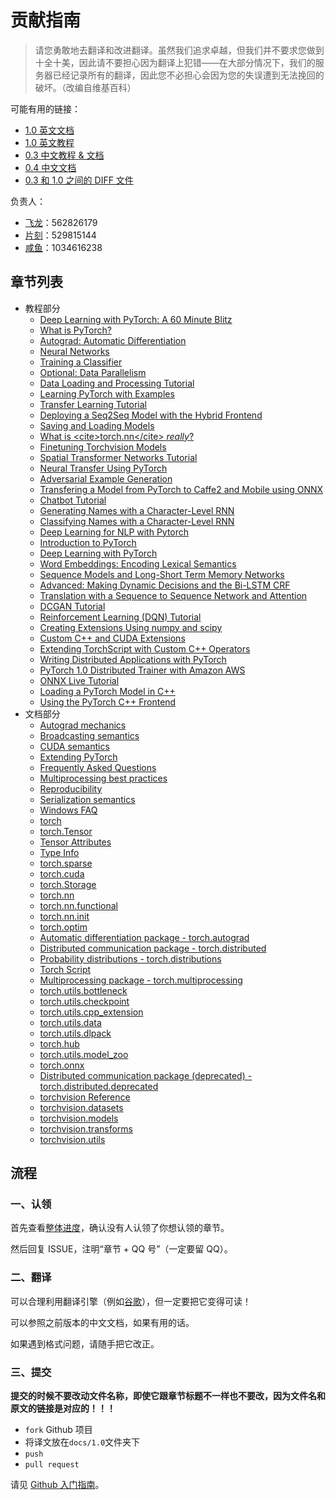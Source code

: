 # 贡献指南

> 请您勇敢地去翻译和改进翻译。虽然我们追求卓越，但我们并不要求您做到十全十美，因此请不要担心因为翻译上犯错——在大部分情况下，我们的服务器已经记录所有的翻译，因此您不必担心会因为您的失误遭到无法挽回的破坏。（改编自维基百科）

可能有用的链接：

+   [1.0 英文文档](https://pytorch.org/docs/)
+   [1.0 英文教程](https://pytorch.org/tutorials/)
+   [0.3 中文教程 & 文档](https://pytorch.apachecn.org/docs/0.3/)
+   [0.4 中文文档](https://pytorch.apachecn.org/docs/0.4/)
+   [0.3 和 1.0 之间的 DIFF 文件](diff/0.3-1.0)

负责人：

+   [飞龙](https://github.com/wizardforcel)：562826179
+   [片刻](https://github.com/jiangzhonglian)：529815144
+   [咸鱼](https://github.com/)：1034616238

## 章节列表

+   教程部分
    +   [Deep Learning with PyTorch: A 60 Minute Blitz](https://github.com/apachecn/pytorch-doc-zh/blob/master/docs/1.0/deep_learning_60min_blitz.md)
    +   [What is PyTorch?](https://github.com/apachecn/pytorch-doc-zh/blob/master/docs/1.0/blitz_tensor_tutorial.md)
    +   [Autograd: Automatic Differentiation](https://github.com/apachecn/pytorch-doc-zh/blob/master/docs/1.0/blitz_autograd_tutorial.md)
    +   [Neural Networks](https://github.com/apachecn/pytorch-doc-zh/blob/master/docs/1.0/blitz_neural_networks_tutorial.md)
    +   [Training a Classifier](https://github.com/apachecn/pytorch-doc-zh/blob/master/docs/1.0/blitz_cifar10_tutorial.md)
    +   [Optional: Data Parallelism](https://github.com/apachecn/pytorch-doc-zh/blob/master/docs/1.0/blitz_data_parallel_tutorial.md)
    +   [Data Loading and Processing Tutorial](https://github.com/apachecn/pytorch-doc-zh/blob/master/docs/1.0/data_loading_tutorial.md)
    +   [Learning PyTorch with Examples](https://github.com/apachecn/pytorch-doc-zh/blob/master/docs/1.0/pytorch_with_examples.md)
    +   [Transfer Learning Tutorial](https://github.com/apachecn/pytorch-doc-zh/blob/master/docs/1.0/transfer_learning_tutorial.md)
    +   [Deploying a Seq2Seq Model with the Hybrid Frontend](https://github.com/apachecn/pytorch-doc-zh/blob/master/docs/1.0/deploy_seq2seq_hybrid_frontend_tutorial.md)
    +   [Saving and Loading Models](https://github.com/apachecn/pytorch-doc-zh/blob/master/docs/1.0/saving_loading_models.md)
    +   [What is &lt;cite&gt;torch.nn&lt;/cite&gt; _really_?](https://github.com/apachecn/pytorch-doc-zh/blob/master/docs/1.0/nn_tutorial.md)
    +   [Finetuning Torchvision Models](https://github.com/apachecn/pytorch-doc-zh/blob/master/docs/1.0/finetuning_torchvision_models_tutorial.md)
    +   [Spatial Transformer Networks Tutorial](https://github.com/apachecn/pytorch-doc-zh/blob/master/docs/1.0/spatial_transformer_tutorial.md)
    +   [Neural Transfer Using PyTorch](https://github.com/apachecn/pytorch-doc-zh/blob/master/docs/1.0/neural_style_tutorial.md)
    +   [Adversarial Example Generation](https://github.com/apachecn/pytorch-doc-zh/blob/master/docs/1.0/fgsm_tutorial.md)
    +   [Transfering a Model from PyTorch to Caffe2 and Mobile using ONNX](https://github.com/apachecn/pytorch-doc-zh/blob/master/docs/1.0/super_resolution_with_caffe2.md)
    +   [Chatbot Tutorial](https://github.com/apachecn/pytorch-doc-zh/blob/master/docs/1.0/chatbot_tutorial.md)
    +   [Generating Names with a Character-Level RNN](https://github.com/apachecn/pytorch-doc-zh/blob/master/docs/1.0/char_rnn_generation_tutorial.md)
    +   [Classifying Names with a Character-Level RNN](https://github.com/apachecn/pytorch-doc-zh/blob/master/docs/1.0/char_rnn_classification_tutorial.md)
    +   [Deep Learning for NLP with Pytorch](https://github.com/apachecn/pytorch-doc-zh/blob/master/docs/1.0/deep_learning_nlp_tutorial.md)
    +   [Introduction to PyTorch](https://github.com/apachecn/pytorch-doc-zh/blob/master/docs/1.0/nlp_pytorch_tutorial.md)
    +   [Deep Learning with PyTorch](https://github.com/apachecn/pytorch-doc-zh/blob/master/docs/1.0/nlp_deep_learning_tutorial.md)
    +   [Word Embeddings: Encoding Lexical Semantics](https://github.com/apachecn/pytorch-doc-zh/blob/master/docs/1.0/nlp_word_embeddings_tutorial.md)
    +   [Sequence Models and Long-Short Term Memory Networks](https://github.com/apachecn/pytorch-doc-zh/blob/master/docs/1.0/nlp_sequence_models_tutorial.md)
    +   [Advanced: Making Dynamic Decisions and the Bi-LSTM CRF](https://github.com/apachecn/pytorch-doc-zh/blob/master/docs/1.0/nlp_advanced_tutorial.md)
    +   [Translation with a Sequence to Sequence Network and Attention](https://github.com/apachecn/pytorch-doc-zh/blob/master/docs/1.0/seq2seq_translation_tutorial.md)
    +   [DCGAN Tutorial](https://github.com/apachecn/pytorch-doc-zh/blob/master/docs/1.0/dcgan_faces_tutorial.md)
    +   [Reinforcement Learning (DQN) Tutorial](https://github.com/apachecn/pytorch-doc-zh/blob/master/docs/1.0/reinforcement_q_learning.md)
    +   [Creating Extensions Using numpy and scipy](https://github.com/apachecn/pytorch-doc-zh/blob/master/docs/1.0/numpy_extensions_tutorial.md)
    +   [Custom C++   and CUDA Extensions](https://github.com/apachecn/pytorch-doc-zh/blob/master/docs/1.0/cpp_extension.md)
    +   [Extending TorchScript with Custom C++   Operators](https://github.com/apachecn/pytorch-doc-zh/blob/master/docs/1.0/torch_script_custom_ops.md)
    +   [Writing Distributed Applications with PyTorch](https://github.com/apachecn/pytorch-doc-zh/blob/master/docs/1.0/dist_tuto.md)
    +   [PyTorch 1.0 Distributed Trainer with Amazon AWS](https://github.com/apachecn/pytorch-doc-zh/blob/master/docs/1.0/aws_distributed_training_tutorial.md)
    +   [ONNX Live Tutorial](https://github.com/apachecn/pytorch-doc-zh/blob/master/docs/1.0/ONNXLive.md)
    +   [Loading a PyTorch Model in C++](https://github.com/apachecn/pytorch-doc-zh/blob/master/docs/1.0/cpp_export.md)
    +   [Using the PyTorch C++   Frontend](https://github.com/apachecn/pytorch-doc-zh/blob/master/docs/1.0/cpp_frontend.md)
+   文档部分
    +   [Autograd mechanics](https://github.com/apachecn/pytorch-doc-zh/blob/master/docs/1.0/notes_autograd.md)
    +   [Broadcasting semantics](https://github.com/apachecn/pytorch-doc-zh/blob/master/docs/1.0/notes_broadcasting.md)
    +   [CUDA semantics](https://github.com/apachecn/pytorch-doc-zh/blob/master/docs/1.0/notes_cuda.md)
    +   [Extending PyTorch](https://github.com/apachecn/pytorch-doc-zh/blob/master/docs/1.0/notes_extending.md)
    +   [Frequently Asked Questions](https://github.com/apachecn/pytorch-doc-zh/blob/master/docs/1.0/notes_faq.md)
    +   [Multiprocessing best practices](https://github.com/apachecn/pytorch-doc-zh/blob/master/docs/1.0/notes_multiprocessing.md)
    +   [Reproducibility](https://github.com/apachecn/pytorch-doc-zh/blob/master/docs/1.0/notes_randomness.md)
    +   [Serialization semantics](https://github.com/apachecn/pytorch-doc-zh/blob/master/docs/1.0/notes_serialization.md)
    +   [Windows FAQ](https://github.com/apachecn/pytorch-doc-zh/blob/master/docs/1.0/notes_windows.md)
    +   [torch](https://github.com/apachecn/pytorch-doc-zh/blob/master/docs/1.0/torch.md)
    +   [torch.Tensor](https://github.com/apachecn/pytorch-doc-zh/blob/master/docs/1.0/tensors.md)
    +   [Tensor Attributes](https://github.com/apachecn/pytorch-doc-zh/blob/master/docs/1.0/tensor_attributes.md)
    +   [Type Info](https://github.com/apachecn/pytorch-doc-zh/blob/master/docs/1.0/type_info.md)
    +   [torch.sparse](https://github.com/apachecn/pytorch-doc-zh/blob/master/docs/1.0/sparse.md)
    +   [torch.cuda](https://github.com/apachecn/pytorch-doc-zh/blob/master/docs/1.0/cuda.md)
    +   [torch.Storage](https://github.com/apachecn/pytorch-doc-zh/blob/master/docs/1.0/storage.md)
    +   [torch.nn](https://github.com/apachecn/pytorch-doc-zh/blob/master/docs/1.0/nn.md)
    +   [torch.nn.functional](https://github.com/apachecn/pytorch-doc-zh/blob/master/docs/1.0/nn_functional.md)
    +   [torch.nn.init](https://github.com/apachecn/pytorch-doc-zh/blob/master/docs/1.0/nn_init.md)
    +   [torch.optim](https://github.com/apachecn/pytorch-doc-zh/blob/master/docs/1.0/optim.md)
    +   [Automatic differentiation package - torch.autograd](https://github.com/apachecn/pytorch-doc-zh/blob/master/docs/1.0/autograd.md)
    +   [Distributed communication package - torch.distributed](https://github.com/apachecn/pytorch-doc-zh/blob/master/docs/1.0/distributed.md)
    +   [Probability distributions - torch.distributions](https://github.com/apachecn/pytorch-doc-zh/blob/master/docs/1.0/distributions.md)
    +   [Torch Script](https://github.com/apachecn/pytorch-doc-zh/blob/master/docs/1.0/jit.md)
    +   [Multiprocessing package - torch.multiprocessing](https://github.com/apachecn/pytorch-doc-zh/blob/master/docs/1.0/multiprocessing.md)
    +   [torch.utils.bottleneck](https://github.com/apachecn/pytorch-doc-zh/blob/master/docs/1.0/bottleneck.md)
    +   [torch.utils.checkpoint](https://github.com/apachecn/pytorch-doc-zh/blob/master/docs/1.0/checkpoint.md)
    +   [torch.utils.cpp_extension](https://github.com/apachecn/pytorch-doc-zh/blob/master/docs/1.0/docs_cpp_extension.md)
    +   [torch.utils.data](https://github.com/apachecn/pytorch-doc-zh/blob/master/docs/1.0/data.md)
    +   [torch.utils.dlpack](https://github.com/apachecn/pytorch-doc-zh/blob/master/docs/1.0/dlpack.md)
    +   [torch.hub](https://github.com/apachecn/pytorch-doc-zh/blob/master/docs/1.0/hub.md)
    +   [torch.utils.model_zoo](https://github.com/apachecn/pytorch-doc-zh/blob/master/docs/1.0/model_zoo.md)
    +   [torch.onnx](https://github.com/apachecn/pytorch-doc-zh/blob/master/docs/1.0/onnx.md)
    +   [Distributed communication package (deprecated) - torch.distributed.deprecated](https://github.com/apachecn/pytorch-doc-zh/blob/master/docs/1.0/distributed_deprecated.md)
    +   [torchvision Reference](https://github.com/apachecn/pytorch-doc-zh/blob/master/docs/1.0/docs_torchvision_ref.md)
    +   [torchvision.datasets](https://github.com/apachecn/pytorch-doc-zh/blob/master/docs/1.0/torchvision_datasets.md)
    +   [torchvision.models](https://github.com/apachecn/pytorch-doc-zh/blob/master/docs/1.0/torchvision_models.md)
    +   [torchvision.transforms](https://github.com/apachecn/pytorch-doc-zh/blob/master/docs/1.0/torchvision_transforms.md)
    +   [torchvision.utils](https://github.com/apachecn/pytorch-doc-zh/blob/master/docs/1.0/torchvision_utils.md)

## 流程

### 一、认领

首先查看[整体进度](https://github.com/apachecn/pytorch-doc-zh/issues/274)，确认没有人认领了你想认领的章节。
 
然后回复 ISSUE，注明“章节 + QQ 号”（一定要留 QQ）。

### 二、翻译

可以合理利用翻译引擎（例如[谷歌](https://translate.google.cn/)），但一定要把它变得可读！

可以参照之前版本的中文文档，如果有用的话。

如果遇到格式问题，请随手把它改正。

### 三、提交

**提交的时候不要改动文件名称，即使它跟章节标题不一样也不要改，因为文件名和原文的链接是对应的！！！**

+   `fork` Github 项目
+   将译文放在`docs/1.0`文件夹下
+   `push`
+   `pull request`

请见 [Github 入门指南](https://github.com/apachecn/kaggle/blob/dev/docs/GitHub)。
